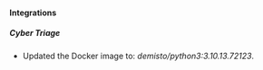 #### Integrations
##### Cyber Triage
- Updated the Docker image to: *demisto/python3:3.10.13.72123*.
